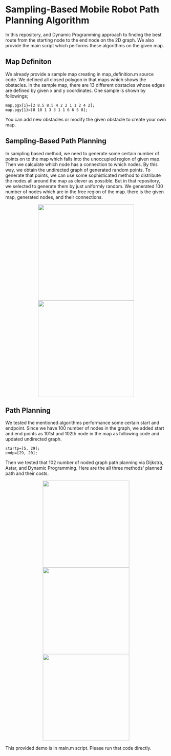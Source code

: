# Sampling-Based Mobile Robot Path Planning Algorithm 

In this repository, and Dynamic Programming approach to finding the best route from the starting node to the end node on the 2D graph. We also provide the main script which performs these algorithms on the given map.

## Map Definiton
We already provide a sample map creating in map_definition.m source code. We defined all closed polygon in that maps which shows the obstacles. In the sample map, there are 13 different obstacles whose edges are defined by given x and y coordinates. One sample is shown by followings;
```
map.pgx{1}=[2 8.5 8.5 4 2 2 1 1 2 4 2];
map.pgy{1}=[8 10 1 3 3 1 1 6 6 5 8];
```
You can add new obstacles or modify the given obstacle to create your own map. 

## Sampling-Based Path Planning
In sampling based method, we need to generate some certain number of points on to the map which falls into the unoccupied region of given map. Then we calculate which node has a connection to which nodes. By this way, we obtain the undirected graph of generated random points. To generate that points, we can use some sophisticated method to distribute the nodes all around the map as clever as possible. But in that repository, we selected to generate them by just uniformly random. We generated 100 number of nodes which are in the free region of the map. there is the given map, generated nodes, and their connections.

<p align="center">
  <img src="Output/map.jpg" width="300"/>  
  <img src="Output/map_nodes.jpg" width="300"/>  
</p>

## Path Planning

We tested the mentioned algorithms performance some certain start and endpoint. Since we have 100 number of nodes in the graph, we added start and end points as 101st and 102th node in the map as following code and updated undirected graph.

```
startp=[5, 29];
endp=[29, 20];
```
Then we tested that 102 number of noded graph path planning via Dijkstra, Astar, and Dynamic Programming. Here are the all three methods' planned path and their costs.

<p align="center">
  <img src="Output/astar.jpg" width="270"/>  
  <img src="Output/dijkstra.jpg" width="270"/>  
  <img src="Output/dynamic.jpg" width="270"/> 
</p>

This provided demo is in main.m script. Please run that code directly.
